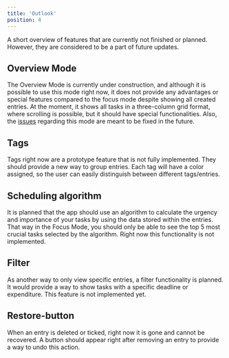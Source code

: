 ```yaml
---
title: 'Outlook'
position: 4
---
```


A short overview of features that are currently not finished or planned.
However, they are considered to be a part of future updates.

## Overview Mode

The Overview Mode is currently under construction, and although it is possible to use this mode right now, it does not
provide any advantages or special features compared to the focus mode despite showing all created entries.
At the moment, it shows all tasks in a three-column grid format, where scrolling is possible, but it should have special
functionalities.
Also, the [issues](./dev-notes/known_issues#overview-mode) regarding this mode are meant to be fixed in the future.

## Tags

Tags right now are a prototype feature that is not fully implemented.
They should provide a new way to group entries.
Each tag will have a color assigned, so the user can easily distinguish between different tags/entries.

## Scheduling algorithm

It is planned that the app should use an algorithm to calculate the urgency and importance of your tasks by using the
data stored within the entries.
That way in the Focus Mode, you should only be able to see the top 5 most crucial tasks
selected by the algorithm.
Right now this functionality is not implemented.

## Filter

As another way to only view specific entries, a filter functionality is planned.
It would provide a way to show tasks with a specific deadline or expenditure.
This feature is not implemented yet.

## Restore-button

When an entry is deleted or ticked, right now it is gone and cannot be recovered.
A button should appear right after removing an entry to provide a way to undo this action.

